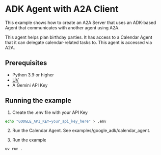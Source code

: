 # ADK Agent with A2A Client

This example shows how to create an A2A Server that uses an ADK-based Agent that communicates with another agent using A2A.

This agent helps plan birthday parties. It has access to a Calendar Agent that it can delegate calendar-related tasks to. This agent is accessed via A2A.

## Prerequisites

- Python 3.9 or higher
- [UV](https://docs.astral.sh/uv/)
- A Gemini API Key

## Running the example

1. Create the .env file with your API Key

```bash
echo "GOOGLE_API_KEY=your_api_key_here" > .env
```

2. Run the Calendar Agent. See examples/google_adk/calendar_agent.

3. Run the example

```
uv run .
```